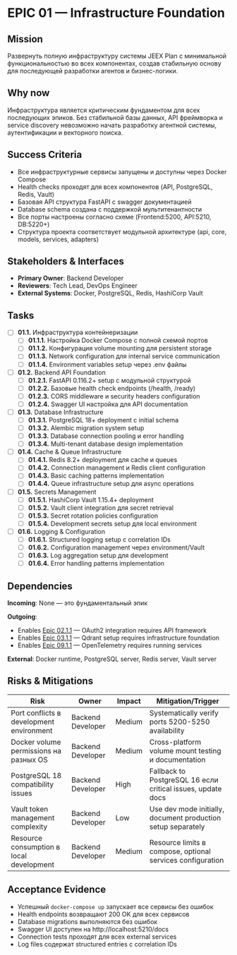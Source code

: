 # EPIC 01 — Infrastructure Foundation

## Mission

Развернуть полную инфраструктуру системы JEEX Plan с минимальной функциональностью во всех компонентах, создав стабильную основу для последующей разработки агентов и бизнес-логики.

## Why now

Инфраструктура является критическим фундаментом для всех последующих эпиков. Без стабильной базы данных, API фреймворка и service discovery невозможно начать разработку агентной системы, аутентификации и векторного поиска.

## Success Criteria

- Все инфраструктурные сервисы запущены и доступны через Docker Compose
- Health checks проходят для всех компонентов (API, PostgreSQL, Redis, Vault)
- Базовая API структура FastAPI с swagger документацией
- Database schema создана с поддержкой мультитенантности
- Все порты настроены согласно схеме (Frontend:5200, API:5210, DB:5220+)
- Структура проекта соответствует модульной архитектуре (api, core, models, services, adapters)

## Stakeholders & Interfaces

- **Primary Owner**: Backend Developer
- **Reviewers**: Tech Lead, DevOps Engineer
- **External Systems**: Docker, PostgreSQL, Redis, HashiCorp Vault

## Tasks

- [ ] **01.1.** Инфраструктура контейнеризации
  - [ ] **01.1.1.** Настройка Docker Compose с полной схемой портов
  - [ ] **01.1.2.** Конфигурация volume mounting для persistent storage
  - [ ] **01.1.3.** Network configuration для internal service communication
  - [ ] **01.1.4.** Environment variables setup через .env файлы

- [ ] **01.2.** Backend API Foundation
  - [ ] **01.2.1.** FastAPI 0.116.2+ setup с модульной структурой
  - [ ] **01.2.2.** Базовые health check endpoints (/health, /ready)
  - [ ] **01.2.3.** CORS middleware и security headers configuration
  - [ ] **01.2.4.** Swagger UI настройка для API documentation

- [ ] **01.3.** Database Infrastructure
  - [ ] **01.3.1.** PostgreSQL 18+ deployment с initial schema
  - [ ] **01.3.2.** Alembic migration system setup
  - [ ] **01.3.3.** Database connection pooling и error handling
  - [ ] **01.3.4.** Multi-tenant database design implementation

- [ ] **01.4.** Cache & Queue Infrastructure
  - [ ] **01.4.1.** Redis 8.2+ deployment для cache и queues
  - [ ] **01.4.2.** Connection management и Redis client configuration
  - [ ] **01.4.3.** Basic caching patterns implementation
  - [ ] **01.4.4.** Queue infrastructure setup для async operations

- [ ] **01.5.** Secrets Management
  - [ ] **01.5.1.** HashiCorp Vault 1.15.4+ deployment
  - [ ] **01.5.2.** Vault client integration для secret retrieval
  - [ ] **01.5.3.** Secret rotation policies configuration
  - [ ] **01.5.4.** Development secrets setup для local environment

- [ ] **01.6.** Logging & Configuration
  - [ ] **01.6.1.** Structured logging setup с correlation IDs
  - [ ] **01.6.2.** Configuration management через environment/Vault
  - [ ] **01.6.3.** Log aggregation setup для development
  - [ ] **01.6.4.** Error handling patterns implementation

## Dependencies

**Incoming**: None — это фундаментальный эпик

**Outgoing**:
- Enables [Epic 02.1.1](02-authentication.md#021) — OAuth2 integration requires API framework
- Enables [Epic 03.1.1](03-vector-database.md#031) — Qdrant setup requires infrastructure foundation
- Enables [Epic 09.1.1](09-observability.md#091) — OpenTelemetry requires running services

**External**: Docker runtime, PostgreSQL server, Redis server, Vault server

## Risks & Mitigations

| Risk | Owner | Impact | Mitigation/Trigger |
|------|-------|--------|-------------------|
| Port conflicts в development environment | Backend Developer | Medium | Systematically verify ports 5200-5250 availability |
| Docker volume permissions на разных OS | Backend Developer | Medium | Cross-platform volume mount testing и documentation |
| PostgreSQL 18 compatibility issues | Backend Developer | High | Fallback to PostgreSQL 16 если critical issues, update docs |
| Vault token management complexity | Backend Developer | Low | Use dev mode initially, document production setup separately |
| Resource consumption в local development | Backend Developer | Medium | Resource limits в compose, optional services configuration |

## Acceptance Evidence

- Успешный `docker-compose up` запускает все сервисы без ошибок
- Health endpoints возвращают 200 OK для всех сервисов
- Database migrations выполняются без ошибок
- Swagger UI доступен на http://localhost:5210/docs
- Connection tests проходят для всех external services
- Log files содержат structured entries с correlation IDs